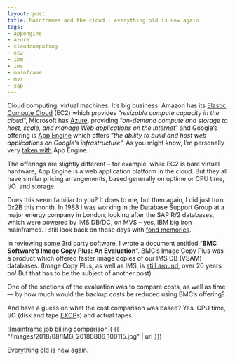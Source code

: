 ```yaml
---
layout: post
title: Mainframes and the cloud - everything old is new again
tags:
- appengine
- azure
- cloudcomputing
- ec2
- ibm
- ims
- mainframe
- mvs
- sap
---
```



Cloud computing, virtual machines. It’s big business. Amazon has its [Elastic Compute Cloud](http://aws.amazon.com/ec2/) (EC2) which provides “*resizable compute capacity in the cloud*“, Microsoft has [Azure](http://www.microsoft.com/azure/default.mspx), providing “*on-demand compute and storage to host, scale, and manage Web applications on the Internet*” and Google’s offering is [App Engine](http://code.google.com/appengine/) which offers “*the ability to build and host web applications on *Google’s* infrastructure*“. As you might know, I’m personally very [taken with](/tag/appengine/) App Engine.

The offerings are slightly different – for example, while EC2 is bare virtual hardware, App Engine is a web application platform in the cloud. But they all have similar pricing arrangements, based generally on uptime or CPU time, I/O  and storage.

Does this seem familiar to you? It does to me, but then again, I did just turn 0x2B this month. In 1988 I was working in the Database Support Group at a major energy company in London, looking after the SAP R/2 databases, which were powered by IMS DB/DC, on MVS – yes, IBM big iron mainframes. I still look back on those days with [fond memories](http://radar.oreilly.com/2005/11/burn-in-7-dj-adams.html).

In reviewing some 3rd party software, I wrote a document entitled “**BMC Software’s Image Copy Plus: An Evaluation**“. BMC’s Image Copy Plus was a product which offered faster image copies of our IMS DB (VSAM) databases. (Image Copy Plus, as well as IMS, is [still around](http://www.bmc.com/products/product-listing/23026-2064-1201.html), over 20 years on! But that has to be the subject of another post).

One of the sections of the evaluation was to compare costs, as well as time — by how much would the backup costs be reduced using BMC’s offering?

And have a guess on what the cost comparison was based? Yes. CPU time, I/O (disk and tape [EXCP](http://www.reference.com/browse/wiki/EXCP)s) and actual tapes.

![mainframe job billing comparison]( {{ "/images/2018/08/IMG_20180806_100115.jpg" | url }})

Everything old is new again.


